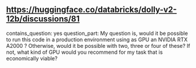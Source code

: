 ## https://huggingface.co/databricks/dolly-v2-12b/discussions/81

contains_question: yes
question_part: My question is, would it be possible to run this code in a production environment using as GPU an NVIDIA RTX A2000 ? 
Otherwise, would it be possible with two, three or four of these?
If not, what kind of GPU would you recommend for my task that is economically viable?